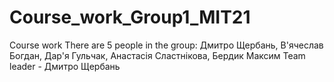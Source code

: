 # Course_work_Group1_MIT21
Course work
There are 5 people in the group: Дмитро Щербань, В'ячеслав Богдан, Дар'я Гульчак, Анастасія Сластнікова, Бердик Максим
Team leader - Дмитро Щербань